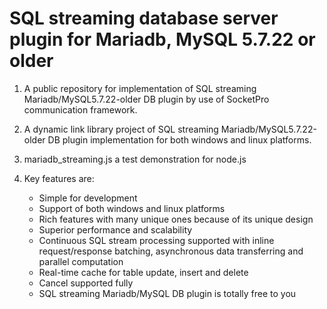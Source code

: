 # SQL streaming database server plugin for Mariadb, MySQL 5.7.22 or older

1. A public repository for implementation of SQL streaming Mariadb/MySQL5.7.22-older DB plugin by use of SocketPro communication framework.

2. A dynamic link library project of SQL streaming Mariadb/MySQL5.7.22-older DB plugin implementation for both windows and linux platforms.

3. mariadb_streaming.js a test demonstration for node.js

4. Key features are:
    - Simple for development
    - Support of both windows and linux platforms
    - Rich features with many unique ones because of its unique design
    - Superior performance and scalability
    - Continuous SQL stream processing supported with inline request/response batching, asynchronous data transferring and parallel computation
    - Real-time cache for table update, insert and delete
    - Cancel supported fully
    - SQL streaming Mariadb/MySQL DB plugin is totally free to you
